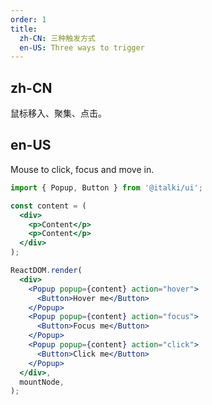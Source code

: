 ```yaml
---
order: 1
title:
  zh-CN: 三种触发方式
  en-US: Three ways to trigger
---
```


## zh-CN

鼠标移入、聚集、点击。

## en-US

Mouse to click, focus and move in.

```jsx
import { Popup, Button } from '@italki/ui';

const content = (
  <div>
    <p>Content</p>
    <p>Content</p>
  </div>
);

ReactDOM.render(
  <div>
    <Popup popup={content} action="hover">
      <Button>Hover me</Button>
    </Popup>
    <Popup popup={content} action="focus">
      <Button>Focus me</Button>
    </Popup>
    <Popup popup={content} action="click">
      <Button>Click me</Button>
    </Popup>
  </div>,
  mountNode,
);
```
